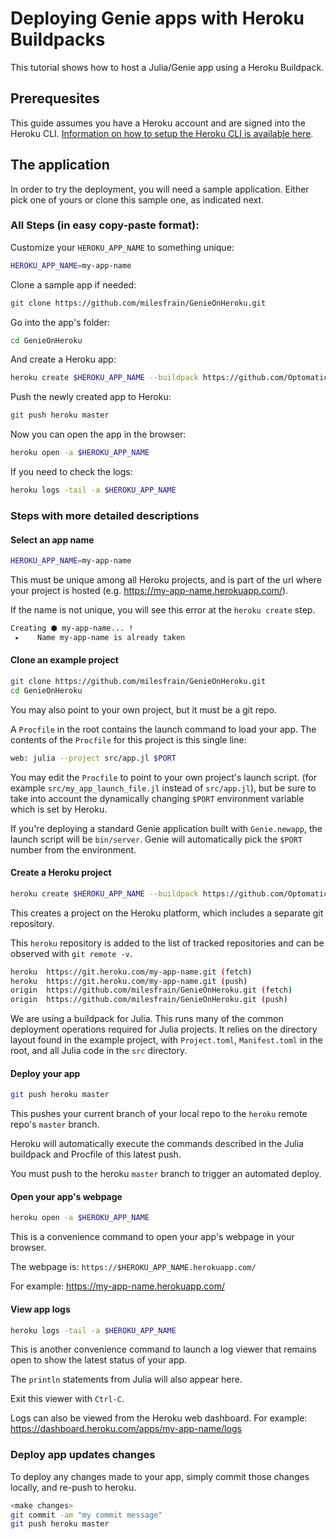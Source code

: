 # Deploying Genie apps with Heroku Buildpacks

This tutorial shows how to host a Julia/Genie app using a Heroku Buildpack.

## Prerequesites

This guide assumes you have a Heroku account and are signed into the Heroku CLI. [Information on how to setup the Heroku CLI is available here](https://devcenter.heroku.com/articles/heroku-cli).

## The application

In order to try the deployment, you will need a sample application. Either pick one of yours or clone this sample one, as indicated next.

### All Steps (in easy copy-paste format):

Customize your `HEROKU_APP_NAME` to something unique:

```sh
HEROKU_APP_NAME=my-app-name
```

Clone a sample app if needed:

```sh
git clone https://github.com/milesfrain/GenieOnHeroku.git
```

Go into the app's folder:

```sh
cd GenieOnHeroku
```

And create a Heroku app:

```sh
heroku create $HEROKU_APP_NAME --buildpack https://github.com/Optomatica/heroku-buildpack-julia.git
```

Push the newly created app to Heroku:

```sh
git push heroku master
```

Now you can open the app in the browser:

```sh
heroku open -a $HEROKU_APP_NAME
```

If you need to check the logs:

```sh
heroku logs -tail -a $HEROKU_APP_NAME
```

### Steps with more detailed descriptions

#### Select an app name

```sh
HEROKU_APP_NAME=my-app-name
```

This must be unique among all Heroku projects, and is part of the url where your project is hosted (e.g. https://my-app-name.herokuapp.com/).

If the name is not unique, you will see this error at the `heroku create` step.

```sh
Creating ⬢ my-app-name... !
 ▸    Name my-app-name is already taken
```

#### Clone an example project

```sh
git clone https://github.com/milesfrain/GenieOnHeroku.git
cd GenieOnHeroku
```

You may also point to your own project, but it must be a git repo.

A `Procfile` in the root contains the launch command to load your app.
The contents of the `Procfile` for this project is this single line:

```sh
web: julia --project src/app.jl $PORT
```

You may edit the `Procfile` to point to your own project's launch script. (for example `src/my_app_launch_file.jl` instead of `src/app.jl`),
but be sure to take into account the dynamically changing `$PORT` environment variable which is set by Heroku.

If you're deploying a standard Genie application built with `Genie.newapp`, the launch script will be `bin/server`. Genie will automatically pick the `$PORT` number from the environment.

#### Create a Heroku project

```sh
heroku create $HEROKU_APP_NAME --buildpack https://github.com/Optomatica/heroku-buildpack-julia.git
```

This creates a project on the Heroku platform, which includes a separate git repository.

This `heroku` repository is added to the list of tracked repositories and can be observed with `git remote -v`.

```sh
heroku  https://git.heroku.com/my-app-name.git (fetch)
heroku  https://git.heroku.com/my-app-name.git (push)
origin  https://github.com/milesfrain/GenieOnHeroku.git (fetch)
origin  https://github.com/milesfrain/GenieOnHeroku.git (push)
```

We are using a buildpack for Julia. This runs many of the common deployment operations required for Julia projects.
It relies on the directory layout found in the example project, with `Project.toml`, `Manifest.toml` in the root,
and all Julia code in the `src` directory.

#### Deploy your app

```sh
git push heroku master
```

This pushes your current branch of your local repo to the `heroku` remote repo's `master` branch.

Heroku will automatically execute the commands described in the Julia buildpack and Procfile of this latest push.

You must push to the heroku `master` branch to trigger an automated deploy.

#### Open your app's webpage

```sh
heroku open -a $HEROKU_APP_NAME
```

This is a convenience command to open your app's webpage in your browser.

The webpage is: `https://$HEROKU_APP_NAME.herokuapp.com/`

For example: <https://my-app-name.herokuapp.com/>

#### View app logs

```sh
heroku logs -tail -a $HEROKU_APP_NAME
```

This is another convenience command to launch a log viewer that remains open to show the latest status of your app.

The `println` statements from Julia will also appear here.

Exit this viewer with `Ctrl-C`.

Logs can also be viewed from the Heroku web dashboard.
For example: <https://dashboard.heroku.com/apps/my-app-name/logs>

### Deploy app updates changes

To deploy any changes made to your app, simply commit those changes locally, and re-push to heroku.

```sh
<make changes>
git commit -am "my commit message"
git push heroku master
```
